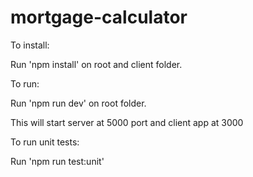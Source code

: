 # mortgage-calculator

To install:

Run 'npm install' on root and client folder.

To run:

Run 'npm run dev' on root folder.

This will start server at 5000 port and client app at 3000

To run unit tests:

Run 'npm run test:unit'
